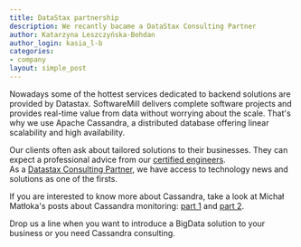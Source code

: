 ```yaml
---
title: DataStax partnership
description: We recantly bacame a DataStax Consulting Partner
author: Katarzyna Leszczyńska-Bohdan
author_login: kasia_l-b
categories:
- company
layout: simple_post
---
```


Nowadays some of the hottest services dedicated to backend solutions are provided by Datastax. SoftwareMill delivers complete software projects and provides real-time value from data without worrying about the scale. That's why we use Apache Cassandra, a distributed database offering linear scalability and high availability.

Our clients often ask about tailored solutions to their businesses. They can expect a professional advice from our [certified engineers](https://academy.datastax.com/certifications).  
As a [Datastax Consulting Partner](http://www.datastax.com/partner-directory), we have access to technology news and solutions as one of the firsts. 

If you are interested to know more about Cassandra, take a look at Michał Matłoka's posts about Cassandra  monitoring: [part 1](https://softwaremill.com/cassandra-monitoring-part-1/) and [part 2](https://softwaremill.com/cassandra-monitoring-part-2/).

Drop us a line when you want to introduce a BigData solution to your business or you need Cassandra consulting.